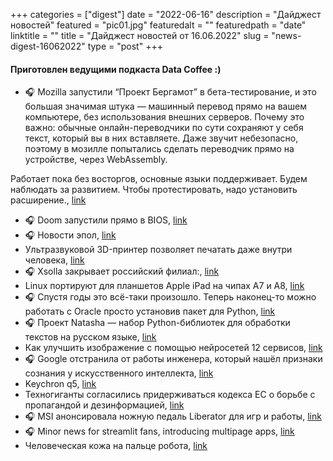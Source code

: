 
+++
categories = ["digest"]
date = "2022-06-16"
description = "Дайджест новостей"
featured = "pic01.jpg"
featuredalt = ""
featuredpath = "date"
linktitle = ""
title = "Дайджест новостей от 16.06.2022"
slug = "news-digest-16062022"
type = "post"
+++

#### Приготовлен ведущими подкаста Data Coffee :)


- 🎧 Mozilla запустили “Проект Бергамот” в бета-тестирование, и это большая значимая штука — машинный перевод прямо на вашем компьютере, без использования внешних серверов. Почему это важно: обычные онлайн-переводчики по сути сохраняют у себя текст, который вы в них вставляете. Даже звучит небезопасно, поэтому в мозилле попытались сделать переводчик прямо на устройстве, через WebAssembly.

Работает пока без восторгов, основные языки поддерживает. Будем наблюдать за развитием. Чтобы протестировать, надо установить расширение., [link](https://blog.mozilla.org/en/mozilla/local-translation-add-on-project-bergamot/)
- 🎧 Doom запустили прямо в BIOS, [link](https://3dnews.ru/1067298/doom-zapustili-pryamo-v-bios-teper-poprobovat-moget-kagdiy)
- 🎧 Новости эпол, [link](https://t.me/denissexy/5842)
-  Ультразвуковой 3D-принтер позволяет печатать даже внутри человека, [link](https://t.me/qwerty_live/1204)
- 🎧 Xsolla закрывает российский филиал:, [link](https://t.me/kommersant/33429)
-  Linux портируют для планшетов Apple iPad на чипах A7 и A8, [link](https://opennet.ru/57295/)
- 🎧 Спустя годы это всё-таки произошло. Теперь наконец-то можно работать с Oracle просто установив пакет для Python, [link](https://oracle.github.io/python-oracledb/)
- 🎧 Проект Natasha — набор Python-библиотек для обработки текстов на русском языке, [link](https://natasha.github.io)
-  Как улучшить изображение с помощью нейросетей 12 сервисов, [link](https://journal.tinkoff.ru/short/neurals-images/?utm_source=telegram&utm_medium=social)
- 🎧 Google отстранила от работы инженера, который нашёл признаки сознания у искусственного интеллекта, [link](https://vc.ru/future/441160-google-otstranila-ot-raboty-inzhenera-kotoryy-nashel-priznaki-soznaniya-u-iskusstvennogo-intellekta)
-  Keychron q5, [link](https://www.theverge.com/2022/6/15/23168986/keychron-q5-mechanical-keyboard-features-usb-c-hot-swap-qmk-via)
-  Техногиганты согласились придерживаться кодекса ЕС о борьбе с пропагандой и дезинформацией, [link](https://3dnews.ru/1068116/tehnogiganti-soglasilis-pridergivatsya-evropeyskoy-tsenzuri)
- 🎧 MSI анонсировала ножную педаль Liberator для игр и работы, [link](https://3dnews.ru/1068103/publikatsiya-1068103)
- 🎧 Minor news for streamlit fans, introducing multipage apps, [link](https://blog.streamlit.io/introducing-multipage-apps/)
-  Человеческая кожа на пальце робота, [link](https://t.me/qwerty_live/1212)
